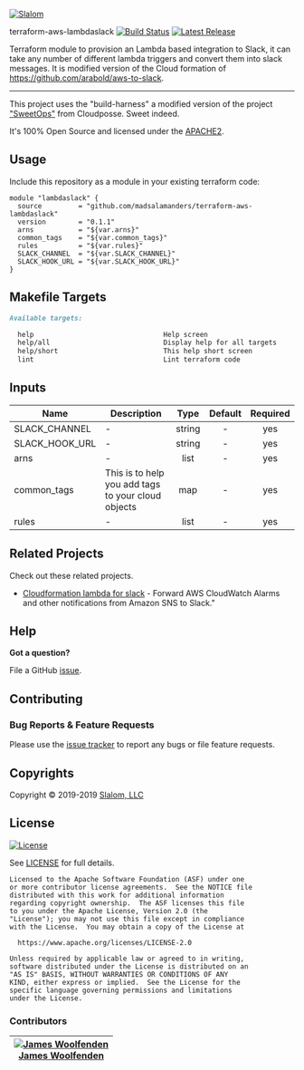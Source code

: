 <!-- This file was automatically generated by the `build-harness`. Make all changes to `README.yaml` and run `make readme` to rebuild this file. -->

[![Slalom][logo]](https://slalom.com)

terraform-aws-lambdaslack [![Build Status](https://travis-ci.com/madsalamanders/terraform-aws-lambdaslack.svg?branch=master)](https://travis-ci.com/madsalamanders/terraform-aws-lambdaslack) [![Latest Release](https://img.shields.io/github/release/madsalamanders/terraform-aws-lambdaslack.svg)](https://github.com/madsalamanders/terraform-aws-lambdaslack/releases/latest)

Terraform module to provision an Lambda based integration to Slack, it can take any number of different lambda triggers and convert them into slack messages. It is modified version of the Cloud formation of https://github.com/arabold/aws-to-slack.

---

This project uses the "build-harness" a modified version of the project ["SweetOps"](https://cpco.io/sweetops) from Cloudposse. Sweet indeed.

It's 100% Open Source and licensed under the [APACHE2](LICENSE).

## Usage

Include this repository as a module in your existing terraform code:

```hcl
module "lambdaslack" {
  source         = "github.com/madsalamanders/terraform-aws-lambdaslack"
  version        = "0.1.1"
  arns           = "${var.arns}"
  common_tags    = "${var.common_tags}"
  rules          = "${var.rules}"
  SLACK_CHANNEL  = "${var.SLACK_CHANNEL}"
  SLACK_HOOK_URL = "${var.SLACK_HOOK_URL}"
}
```

## Makefile Targets

```markdown
Available targets:

  help                                Help screen
  help/all                            Display help for all targets
  help/short                          This help short screen
  lint                                Lint terraform code

```

## Inputs

| Name | Description | Type | Default | Required |
|------|-------------|:----:|:-----:|:-----:|
| SLACK_CHANNEL | - | string | - | yes |
| SLACK_HOOK_URL | - | string | - | yes |
| arns | - | list | - | yes |
| common_tags | This is to help you add tags to your cloud objects | map | - | yes |
| rules | - | list | - | yes |

## Related Projects

Check out these related projects.

- [Cloudformation lambda for slack](https://github.com/arabold/aws-to-slack) - Forward AWS CloudWatch Alarms and other notifications from Amazon SNS to Slack."

## Help

**Got a question?**

File a GitHub [issue](https://github.com/madsalamanders/terraform-aws-lambdaslack/issues).

## Contributing

### Bug Reports & Feature Requests

Please use the [issue tracker](https://github.com/madsalamanders/terraform-aws-lambdaslack/issues) to report any bugs or file feature requests.

## Copyrights

Copyright © 2019-2019 [Slalom, LLC](https://slalom.com)

## License

[![License](https://img.shields.io/badge/License-Apache%202.0-blue.svg)](https://opensource.org/licenses/Apache-2.0)

See [LICENSE](LICENSE) for full details.

    Licensed to the Apache Software Foundation (ASF) under one
    or more contributor license agreements.  See the NOTICE file
    distributed with this work for additional information
    regarding copyright ownership.  The ASF licenses this file
    to you under the Apache License, Version 2.0 (the
    "License"); you may not use this file except in compliance
    with the License.  You may obtain a copy of the License at

      https://www.apache.org/licenses/LICENSE-2.0

    Unless required by applicable law or agreed to in writing,
    software distributed under the License is distributed on an
    "AS IS" BASIS, WITHOUT WARRANTIES OR CONDITIONS OF ANY
    KIND, either express or implied.  See the License for the
    specific language governing permissions and limitations
    under the License.

### Contributors

|  [![James Woolfenden][jameswoolfenden_avatar]][jameswoolfenden_homepage]<br/>[James Woolfenden][jameswoolfenden_homepage] |
|---|

  [jameswoolfenden_homepage]: https://github.com/jameswoolfenden
  [jameswoolfenden_avatar]: https://github.com/jameswoolfenden.png?size=150

[logo]: https://gist.githubusercontent.com/JamesWoolfenden/5c457434351e9fe732ca22b78fdd7d5e/raw/15933294ae2b00f5dba6557d2be88f4b4da21201/slalom-logo.png
[website]: https://slalom.com
[github]: https://github.com/jameswoolfenden
[linkedin]: https://www.linkedin.com/company/slalom-consulting/
[twitter]: https://twitter.com/Slalom

[share_twitter]: https://twitter.com/intent/tweet/?text=terraform-aws-lambdaslackurl=https://github.com/madsalamanders/terraform-aws-lambdaslack
[share_linkedin]: https://www.linkedin.com/shareArticle?mini=true&title=terraform-aws-lambdaslack&url=https://github.com/madsalamanders/terraform-aws-lambdaslack
[share_reddit]: https://reddit.com/submit/?url=https://github.com/madsalamanders/terraform-aws-lambdaslack
[share_facebook]: https://facebook.com/sharer/sharer.php?u=https://github.com/madsalamanders/terraform-aws-lambdaslack
[share_googleplus]: https://plus.google.com/share?url=https://github.com/madsalamanders/terraform-aws-lambdaslack
[share_email]: mailto:?subject=terraform-aws-lambdaslack&body=https://github.com/madsalamanders/terraform-aws-lambdaslack
